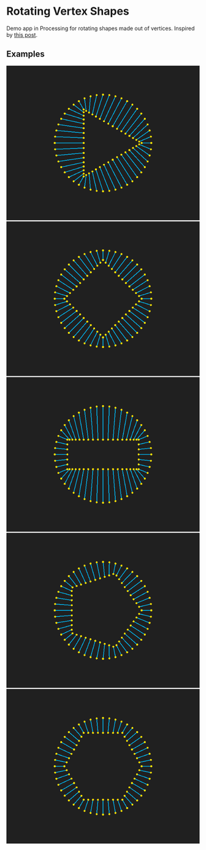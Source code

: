 [source]: https://www.reddit.com/r/loadingicon/comments/603iu0/square_in_a_circle/

# Rotating Vertex Shapes
Demo app in Processing for rotating shapes made out of vertices. Inspired by [this post][source].

## Examples
![triangle](https://raw.githubusercontent.com/danielrs/rotating-vertex-shapes/master/gifs/triangle.gif)
![square](https://raw.githubusercontent.com/danielrs/rotating-vertex-shapes/master/gifs/square.gif)
![rectangle](https://raw.githubusercontent.com/danielrs/rotating-vertex-shapes/master/gifs/rectangle.gif)
![pentagon](https://raw.githubusercontent.com/danielrs/rotating-vertex-shapes/master/gifs/pentagon.gif)
![hexagon](https://raw.githubusercontent.com/danielrs/rotating-vertex-shapes/master/gifs/hexagon.gif)
